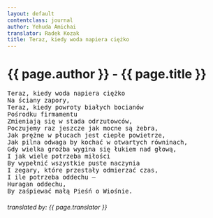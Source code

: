 ```yaml
---
layout: default
contentclass: journal
author: Yehuda Amichai
translator: Radek Kozak
title: Teraz, kiedy woda napiera ciężko
---
```


<h1 class="poem-title">{{ page.author }} - {{ page.title }}</h1>

<pre class="poem">
Teraz, kiedy woda napiera ciężko
Na ściany zapory,
Teraz, kiedy powroty białych bocianów
Pośrodku firmamentu
Zmieniają się w stada odrzutowców,
Poczujemy raz jeszcze jak mocne są żebra,
Jak prężne w płucach jest ciepłe powietrze,
Jak pilna odwaga by kochać w otwartych równinach,
Gdy wielka groźba wygina się łukiem nad głową,
I jak wiele potrzeba miłości
By wypełnić wszystkie puste naczynia
I zegary, które przestały odmierzać czas,
I ile potrzeba oddechu —
Huragan oddechu,
By zaśpiewać małą <span class="italic">Pieśń o Wiośnie</span>.
</pre>
<h6 class="poem">translated by: {{ page.translator }}</h6>

